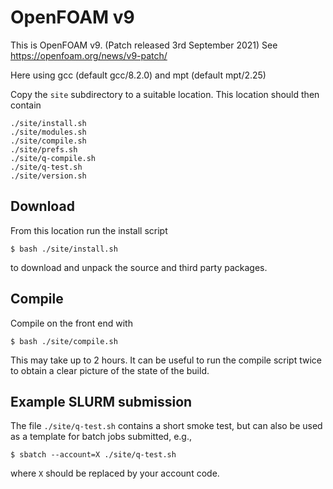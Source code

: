 # OpenFOAM v9

This is OpenFOAM v9. (Patch released 3rd September 2021)
See https://openfoam.org/news/v9-patch/

Here using gcc (default gcc/8.2.0) and mpt (default mpt/2.25)

Copy the `site` subdirectory to a suitable location. This location
should then contain
```
./site/install.sh
./site/modules.sh
./site/compile.sh
./site/prefs.sh
./site/q-compile.sh
./site/q-test.sh
./site/version.sh
```

## Download

From this location run the install script
```
$ bash ./site/install.sh
```
to download and unpack the source and third party packages.

## Compile

Compile on the front end with
```
$ bash ./site/compile.sh
```
This may take up to 2 hours. It can be useful to run the compile
script twice to obtain a clear picture of the state of the build.


## Example SLURM submission

The file `./site/q-test.sh` contains a short smoke test, but can also
be used as a template for batch jobs submitted, e.g.,
```
$ sbatch --account=X ./site/q-test.sh
```
where `X` should be replaced by your account code.

